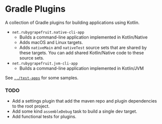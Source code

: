 # Gradle Plugins

A collection of Gradle plugins for building applications using Kotlin.

- `net.rubygrapefruit.native-cli-app`
  - Builds a command-line application implemented in Kotlin/Native
  - Adds macOS and Linux targets.
  - Adds `nativeMain` and `nativeTest` source sets that are shared by these targets. You can add shared Kotlin/Native code
    to these source sets.
- `net.rubygrapefruit.jvm-cli-app`
  - Builds a command-line application implemented in Kotlin/JVM

See [`../test-apps`](../test-apps/) for some samples.

### TODO

- Add a settings plugin that add the maven repo and plugin dependencies to the root project.
- Add some kind `assembleDebug` task to build a single dev target.
- Add functional tests for plugins.

